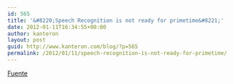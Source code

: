 ```yaml
---
id: 565
title: '&#8220;Speech Recognition is not ready for primetime&#8221;'
date: 2012-01-11T16:34:55+00:00
author: kanteron
layout: post
guid: http://www.kanteron.com/blog/?p=565
permalink: /2012/01/11/speech-recognition-is-not-ready-for-primetime/
---
```

<a title="http://doctordalai.blogspot.com/2012/01/speech-recognition-doesnt-even-work-in.html" href="http://doctordalai.blogspot.com/2012/01/speech-recognition-doesnt-even-work-in.html" target="_blank">Fuente</a>